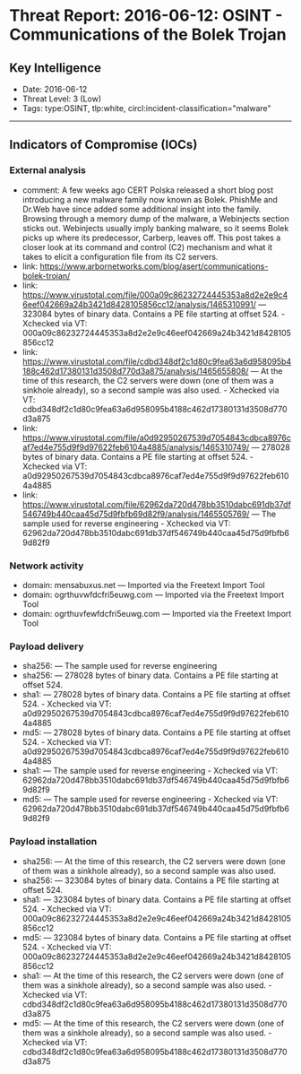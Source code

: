 # Threat Report: 2016-06-12: OSINT -  Communications of the Bolek Trojan


## Key Intelligence
* Date: 2016-06-12
* Threat Level: 3 (Low)
* Tags: type:OSINT, tlp:white, circl:incident-classification="malware"

---

## Indicators of Compromise (IOCs)
### External analysis
* comment: A few weeks ago CERT Polska released a short blog post introducing a new malware family now known as Bolek. PhishMe and Dr.Web have since added some additional insight into the family. Browsing through a memory dump of the malware, a Webinjects section sticks out. Webinjects usually imply banking malware, so it seems Bolek picks up where its predecessor, Carberp, leaves off. This post takes a closer look at its command and control (C2) mechanism and what it takes to elicit a configuration file from its C2 servers.
* link: https://www.arbornetworks.com/blog/asert/communications-bolek-trojan/
* link: https://www.virustotal.com/file/000a09c86232724445353a8d2e2e9c46eef042669a24b3421d8428105856cc12/analysis/1465310991/ — 323084 bytes of binary data. Contains a PE file starting at offset 524. - Xchecked via VT: 000a09c86232724445353a8d2e2e9c46eef042669a24b3421d8428105856cc12
* link: https://www.virustotal.com/file/cdbd348df2c1d80c9fea63a6d958095b4188c462d17380131d3508d770d3a875/analysis/1465655808/ — At the time of this research, the C2 servers were down (one of them was a sinkhole already), so a second sample was also used. - Xchecked via VT: cdbd348df2c1d80c9fea63a6d958095b4188c462d17380131d3508d770d3a875
* link: https://www.virustotal.com/file/a0d92950267539d7054843cdbca8976caf7ed4e755d9f9d97622feb6104a4885/analysis/1465310749/ — 278028 bytes of binary data. Contains a PE file starting at offset 524. - Xchecked via VT: a0d92950267539d7054843cdbca8976caf7ed4e755d9f9d97622feb6104a4885
* link: https://www.virustotal.com/file/62962da720d478bb3510dabc691db37df546749b440caa45d75d9fbfb69d82f9/analysis/1465505769/ — The sample used for reverse engineering - Xchecked via VT: 62962da720d478bb3510dabc691db37df546749b440caa45d75d9fbfb69d82f9

### Network activity
* domain: mensabuxus.net — Imported via the Freetext Import Tool
* domain: ogrthuvwfdcfri5euwg.com — Imported via the Freetext Import Tool
* domain: ogrthuvfewfdcfri5euwg.com — Imported via the Freetext Import Tool

### Payload delivery
* sha256: <sha256> — The sample used for reverse engineering
* sha256: <sha256> — 278028 bytes of binary data. Contains a PE file starting at offset 524.
* sha1: <sha1> — 278028 bytes of binary data. Contains a PE file starting at offset 524. - Xchecked via VT: a0d92950267539d7054843cdbca8976caf7ed4e755d9f9d97622feb6104a4885
* md5: <md5> — 278028 bytes of binary data. Contains a PE file starting at offset 524. - Xchecked via VT: a0d92950267539d7054843cdbca8976caf7ed4e755d9f9d97622feb6104a4885
* sha1: <sha1> — The sample used for reverse engineering - Xchecked via VT: 62962da720d478bb3510dabc691db37df546749b440caa45d75d9fbfb69d82f9
* md5: <md5> — The sample used for reverse engineering - Xchecked via VT: 62962da720d478bb3510dabc691db37df546749b440caa45d75d9fbfb69d82f9

### Payload installation
* sha256: <sha256> — At the time of this research, the C2 servers were down (one of them was a sinkhole already), so a second sample was also used.
* sha256: <sha256> — 323084 bytes of binary data. Contains a PE file starting at offset 524.
* sha1: <sha1> — 323084 bytes of binary data. Contains a PE file starting at offset 524. - Xchecked via VT: 000a09c86232724445353a8d2e2e9c46eef042669a24b3421d8428105856cc12
* md5: <md5> — 323084 bytes of binary data. Contains a PE file starting at offset 524. - Xchecked via VT: 000a09c86232724445353a8d2e2e9c46eef042669a24b3421d8428105856cc12
* sha1: <sha1> — At the time of this research, the C2 servers were down (one of them was a sinkhole already), so a second sample was also used. - Xchecked via VT: cdbd348df2c1d80c9fea63a6d958095b4188c462d17380131d3508d770d3a875
* md5: <md5> — At the time of this research, the C2 servers were down (one of them was a sinkhole already), so a second sample was also used. - Xchecked via VT: cdbd348df2c1d80c9fea63a6d958095b4188c462d17380131d3508d770d3a875

